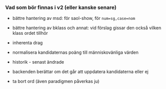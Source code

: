 ### Vad som bör finnas i v2 (eller kanske senare)
  
  
- bättre hantering av msd: för saol-show, för `num=sg,case=nom`
  
- bättre hantering av bklass och annat: vid förslag gissar den också vilken klass ordet tillhör

- inherenta drag

- normalisera kandidaternas poäng till människovänliga värden

- historik - senast ändrade

- backenden berättar om det går att uppdatera kandidaterna eller ej

- ta bort ord (även paradigmen påverkas ju)
